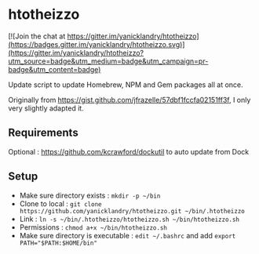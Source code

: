 # htotheizzo

[![Join the chat at https://gitter.im/yanicklandry/htotheizzo](https://badges.gitter.im/yanicklandry/htotheizzo.svg)](https://gitter.im/yanicklandry/htotheizzo?utm_source=badge&utm_medium=badge&utm_campaign=pr-badge&utm_content=badge)

Update script to update Homebrew, NPM and Gem packages all at once.

Originally from https://gist.github.com/jfrazelle/57dbf1fccfa02151ff3f, I only very slightly adapted it.

## Requirements

Optional : https://github.com/kcrawford/dockutil to auto update from Dock

## Setup

- Make sure directory exists : `mkdir -p ~/bin`
- Clone to local : `git clone https://github.com/yanicklandry/htotheizzo.git ~/bin/.htotheizzo`
- Link : `ln -s ~/bin/.htotheizzo/htotheizzo.sh ~/bin/htotheizzo.sh`
- Permissions : `chmod a+x ~/bin/htotheizzo.sh`
- Make sure directory is executable : `edit ~/.bashrc` and add `export PATH="$PATH:$HOME/bin"`
